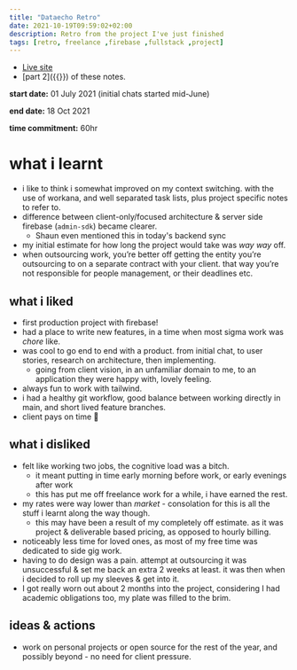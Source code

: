 ```yaml
---
title: "Dataecho Retro"
date: 2021-10-19T09:59:02+02:00
description: Retro from the project I've just finished
tags: [retro, freelance ,firebase ,fullstack ,project]
---
```


- [Live site](https://dataecho.org/)
- [part 2]({{<ref writing-end-to-end-tests>}}) of these notes.


**start date:** 01 July 2021 (initial chats started mid-June)

**end date:** 18 Oct 2021

**time commitment:** 60hr

# what i learnt
* i like to think i somewhat improved on my context switching. with the use of workana, and well separated task lists, plus project specific notes to refer to. 
* difference between client-only/focused architecture & server side firebase (`admin-sdk`) became clearer.
  * Shaun even mentioned this in today's backend sync
* my initial estimate for how long the project would take was *way way* off. 
* when outsourcing work, you’re better off getting the entity you’re outsourcing to on a separate contract with your client. that way you’re not responsible for people management, or their deadlines etc. 
## what i liked 
* first production project with firebase! 
* had a place to write new features, in a time when most sigma work was _chore_ like. 
* was cool to go end to end with a product. from initial chat, to user stories, research on architecture, then implementing. 
	* going from client vision, in an unfamiliar domain to me, to an application they were happy with, lovely feeling.
* always fun to work with tailwind. 
* i had a healthy git workflow, good balance between working directly in main, and short lived feature branches. 
* client pays on time 🚀 
## what i disliked 
* felt like working two jobs, the cognitive load was a bitch.
	* it meant putting in time early morning before work, or early evenings after work
	* this has put me off freelance work for a while, i have earned the rest. 
* my rates were way lower than _market_ - consolation for this is all the stuff i learnt along the way though. 
	* this may have been a result of my completely off estimate. as it was project & deliverable based pricing, as opposed to hourly billing. 
* noticeably less time for loved ones, as most of my free time was dedicated to side gig work. 
* having to do design was a pain. attempt at outsourcing it was unsuccessful & set me back an extra 2 weeks at least. it was then when i decided to roll up my sleeves & get into it. 
* I got really worn out about 2 months into the project, considering I had academic obligations too, my plate was filled to the brim.
## ideas & actions 
* work on personal projects or open source for the rest of the year, and possibly beyond - no need for client pressure.
